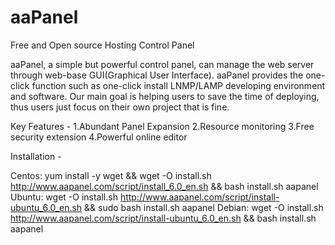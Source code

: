 # aaPanel
Free and Open source Hosting Control Panel

aaPanel, a simple but powerful control panel, can manage the web server through web-base GUI(Graphical User Interface).
aaPanel provides the one-click function such as one-click install LNMP/LAMP developing environment and software.
Our main goal is helping users to save the time of deploying, thus users just focus on their own project that is fine.

Key Features - 
1.Abundant Panel Expansion
2.Resource monitoring
3.Free security extension
4.Powerful online editor


Installation - 

Centos: yum install -y wget && wget -O install.sh http://www.aapanel.com/script/install_6.0_en.sh && bash install.sh aapanel
Ubuntu: wget -O install.sh http://www.aapanel.com/script/install-ubuntu_6.0_en.sh && sudo bash install.sh aapanel
Debian: wget -O install.sh http://www.aapanel.com/script/install-ubuntu_6.0_en.sh && bash install.sh aapanel
